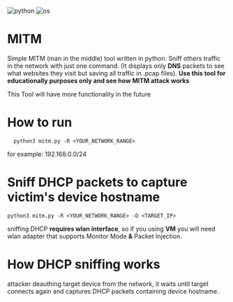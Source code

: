 ![python](https://img.shields.io/badge/Python-3.10.12-blue)
![os](https://img.shields.io/badge/OS-Linux-Yellow)
# MITM

Simple MITM (man in the middle) tool written in python.
Sniff others traffic in the network with just one command. (It displays only **DNS** packets to see what websites they visit but saving all traffic in .pcap files).
**Use this tool for educationally purposes only and see how MITM attack works**

This Tool will have more functionality in the future

# How to run
```
  python3 mitm.py -R <YOUR_NETWORK_RANGE>
```
for example: 192.168.0.0/24
# Sniff DHCP packets to capture victim's device hostname
```
python3 mitm.py -R <YOUR_NETWORK_RANGE> -D <TARGET_IP>
```
sniffing DHCP **requires wlan interface**, so if you using **VM** you will need wlan adapter that supports Monitor Mode **&** Packet Injection.

# How DHCP sniffing works
attacker deauthing target device from the network, it waits until target connects again and captures DHCP packets containing device hostname.
